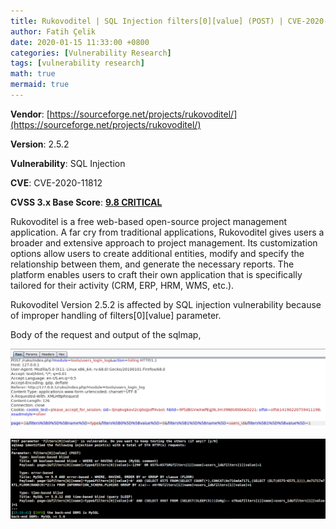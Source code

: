 ```yaml
---
title: Rukovoditel | SQL Injection filters[0][value] (POST) | CVE-2020-11812
author: Fatih Çelik
date: 2020-01-15 11:33:00 +0800
categories: [Vulnerability Research]
tags: [vulnerability research]
math: true
mermaid: true
---
```


**Vendor**: [https://sourceforge.net/projects/rukovoditel/](https://sourceforge.net/projects/rukovoditel/)

**Version**: 2.5.2

**Vulnerability**: SQL Injection

**CVE**: CVE-2020-11812

**CVSS 3.x Base Score**: **[9.8 CRITICAL](https://nvd.nist.gov/vuln-metrics/cvss/v3-calculator?name=CVE-2020-11812&vector=AV:N/AC:L/PR:N/UI:N/S:U/C:H/I:H/A:H&version=3.1&source=NIST)**

Rukovoditel is a free web-based open-source project management application. A far cry from traditional applications, Rukovoditel gives users a broader and extensive approach to project management. Its customization options allow users to create additional entities, modify and specify the relationship between them, and generate the necessary reports. The platform enables users to craft their own application that is specifically tailored for their activity (CRM, ERP, HRM, WMS, etc.).

Rukovoditel Version 2.5.2 is affected by SQL injection vulnerability because of improper handling of filters[0][value] parameter.

Body of the request and output of the sqlmap,

![](/photos/rukosqli-4.png)

![](/photos/rukosqli-5.png)
